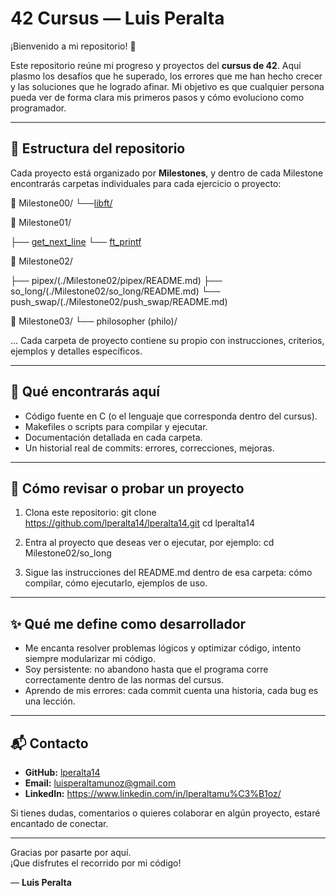 # 42 Cursus — Luis Peralta

¡Bienvenido a mi repositorio! 👋

Este repositorio reúne mi progreso y proyectos del **cursus de 42**. Aquí plasmo los desafíos que he superado, los errores que me han hecho crecer y las soluciones que he logrado afinar. Mi objetivo es que cualquier persona pueda ver de forma clara mis primeros pasos y cómo evoluciono como programador.

---

## 🧱 Estructura del repositorio

Cada proyecto está organizado por **Milestones**, y dentro de cada Milestone encontrarás carpetas individuales para cada ejercicio o proyecto:

🧱 Milestone00/
└──[libft/ ](https://github.com/lperalta14/lperalta14/tree/main/MILESTONE_0#readme)


🔧 Milestone01/

├── [get_next_line](https://github.com/lperalta14/lperalta14/tree/main/MILESTONE_1/GNL#readme)
└── [ft_printf](https://github.com/lperalta14/lperalta14/tree/main/MILESTONE_1/printfrepo#readme)

🧠 Milestone02/

├── pipex/(./Milestone02/pipex/README.md)
├── so_long/(./Milestone02/so_long/README.md)
└── push_swap/(./Milestone02/push_swap/README.md)

🚀 Milestone03/
└── philosopher (philo)/

...
Cada carpeta de proyecto contiene su propio  con instrucciones, criterios, ejemplos y detalles específicos.

---

## 🎯 Qué encontrarás aquí

- Código fuente en C (o el lenguaje que corresponda dentro del cursus).  
- Makefiles o scripts para compilar y ejecutar.  
- Documentación detallada en cada carpeta.  
- Un historial real de commits: errores, correcciones, mejoras.

---

## 🚀 Cómo revisar o probar un proyecto

1. Clona este repositorio:
   git clone https://github.com/lperalta14/lperalta14.git
   cd lperalta14

2. Entra al proyecto que deseas ver o ejecutar, por ejemplo:
   cd Milestone02/so_long

3. Sigue las instrucciones del README.md dentro de esa carpeta: cómo compilar, cómo ejecutarlo, ejemplos de uso.

---

## ✨ Qué me define como desarrollador

- Me encanta resolver problemas lógicos y optimizar código, intento siempre modularizar mi código.  
- Soy persistente: no abandono hasta que el programa corre correctamente dentro de las normas del cursus.  
- Aprendo de mis errores: cada commit cuenta una historia, cada bug es una lección.

---

## 📬 Contacto

- **GitHub:** [lperalta14](https://github.com/lperalta14)  
- **Email:** luisperaltamunoz@gmail.com  
- **LinkedIn:** https://www.linkedin.com/in/lperaltamu%C3%B1oz/

Si tienes dudas, comentarios o quieres colaborar en algún proyecto, estaré encantado de conectar.

---

Gracias por pasarte por aquí.  
¡Que disfrutes el recorrido por mi código!  

— **Luis Peralta**
